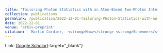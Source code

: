 ```yaml
---
title: "Tailoring Photon Statistics with an Atom-Based Two-Photon Interferometer"
collection: publications
permalink: /publication/2022-12-01-Tailoring-Photon-Statistics-with-an-Atom-Based-Two-Photon-Interferometer
date: 2022-12-01
venue: 'arXiv-preprint'
citation: ' Martin Cordier,  <strong>Max></strong> <strong>Schemmer</strong>,  Philipp Schneeweiss,  Jürgen Volz,  Arno Rauschenbeutel, &quot;Tailoring Photon Statistics with an Atom-Based Two-Photon Interferometer.&quot; arXiv-preprint, 2022.'
---
```

Link: [Google Scholar](https://scholar.google.com/scholar?q=Tailoring+Photon+Statistics+with+an+Atom+Based+Two+Photon+Interferometer){:target="_blank"}